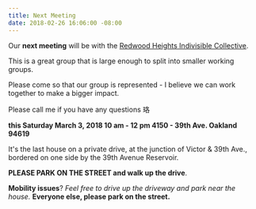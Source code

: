 ```yaml
---
title: Next Meeting
date: 2018-02-26 16:06:00 -08:00
---
```


Our **next meeting** will be with the [Redwood Heights Indivisible Collective](https://www.facebook.com/pg/rhindivisiblec/about/?ref=page_internal).  

This is a great group that is large enough to split into smaller working groups.  

Please come so that our group is represented - I believe we can work together to make a bigger impact.  

Please call me if you have any questions 珞

**this Saturday
March 3, 2018
10 am - 12 pm
4150 - 39th Ave.
Oakland 94619**

It's the last house on a private drive, at the junction of Victor & 39th Ave., bordered on one side by the 39th Avenue Reservoir.

**PLEASE PARK ON THE STREET and walk up the drive**.

**Mobility issues**?  *Feel free to drive up the driveway and park near the house.*  **Everyone else, please park on the street.**

